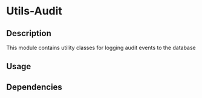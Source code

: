 # Utils-Audit

## Description

This module contains utility classes for logging audit events to the database

## Usage

## Dependencies
